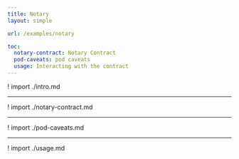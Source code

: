 ```yaml
---
title: Notary
layout: simple

url: /examples/notary

toc:
  notary-contract: Notary Contract
  pod-caveats: pod caveats
  usage: Interacting with the contract
---
```


! import ./intro.md

---

! import ./notary-contract.md

---

! import ./pod-caveats.md

---

! import ./usage.md
